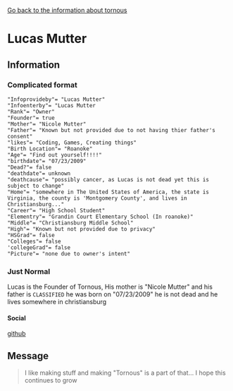 [Go back to the information about tornous](https://tornous.github.io/Tornous-Info)
# Lucas Mutter
## Information
### Complicated format
```
"Infoprovideby"= "Lucas Mutter"
"Infoenterby"= "Lucas Mutter
"Rank"= "Owner"
"Founder"= true
"Mother"= "Nicole Mutter"
"Father"= "Known but not provided due to not having thier father's consent"
"likes"= "Coding, Games, Creating things"
"Birth Location"= "Roanoke"
"Age"= "Find out yourself!!!!"
"birthdate"= "07/23/2009"
"Dead?"= false
"deathdate"= unknown
"deathcause"= "possibly cancer, as Lucas is not dead yet this is subject to change"
"Home"= "somewhere in The United States of America, the state is Virginia, the county is 'Montgomery County', and lives in Christiansburg..."
"Career"= "High School Student"
"Elementry"= "Grandin Court Elementary School (In roanoke)"
"Middle"= "Christiansburg Middle School"
"High"= "Known but not provided due to privacy"
"HSGrad"= false
"Colleges"= false
'collegeGrad"= false
"Picture"= "none due to owner's intent"
```
### Just Normal
Lucas is the Founder of Tornous, His mother is "Nicole Mutter" and his father is `CLASSIFIED` he was born on "07/23/2009" he is not dead and he lives somewhere in christiansburg
#### Social
[github](https://www.github.com/lucasgames8957)
## Message
> I like making stuff and making "Tornous" is a part of that... I hope this continues to grow
